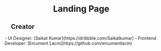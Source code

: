 <h1 align="center">
  Landing Page
</h1>


<h2> <img width="16" height="16" src="https://github.githubassets.com/images/icons/emoji/unicode/1f31f.png"> Creator</h2>
- UI Designer: [Saikat Kumar](https://dribbble.com/Saikatkumar)
- Frontend Developer: [Ercument Lacin](https://github.com/ercumentlacin)
